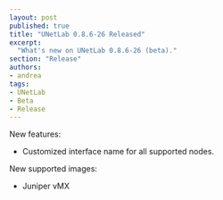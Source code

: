 ```yaml
---
layout: post
published: true
title: "UNetLab 0.8.6-26 Released"
excerpt:
  "What's new on UNetLab 0.8.6-26 (beta)."
section: "Release"
authors:
- andrea
tags:
- UNetLab
- Beta
- Release
---
```

New features:

* Customized interface name for all supported nodes.

New supported images:

* Juniper vMX
